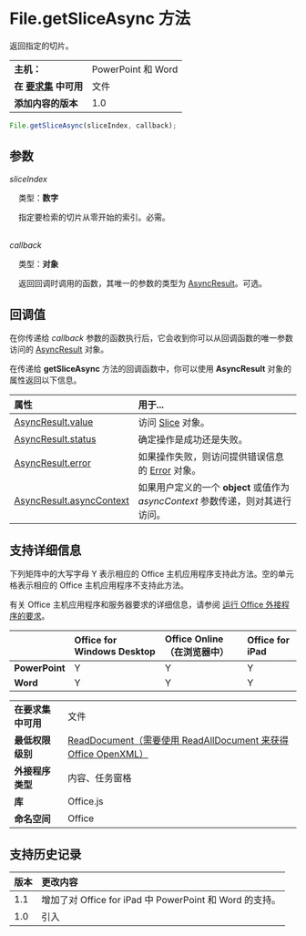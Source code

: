 
# <a name="file.getsliceasync-method"></a>File.getSliceAsync 方法
返回指定的切片。

|||
|:-----|:-----|
|**主机：**|PowerPoint 和 Word|
|**在 [要求集](../../docs/overview/specify-office-hosts-and-api-requirements.md) 中可用**|文件|
|**添加内容的版本**|1.0|

```js
File.getSliceAsync(sliceIndex, callback);
```


## <a name="parameters"></a>参数


_sliceIndex_ <br/>
&nbsp;&nbsp;&nbsp;&nbsp;类型：**数字**<br/>
&nbsp;&nbsp;&nbsp;&nbsp;指定要检索的切片从零开始的索引。必需。<br/><br/>
    
_callback_ <br/>
&nbsp;&nbsp;&nbsp;&nbsp;类型：**对象**<br/>
&nbsp;&nbsp;&nbsp;&nbsp;返回回调时调用的函数，其唯一的参数的类型为 [AsyncResult](../../reference/shared/asyncresult.md)。可选。
    

## <a name="callback-value"></a>回调值

在你传递给 _callback_ 参数的函数执行后，它会收到你可以从回调函数的唯一参数访问的 [AsyncResult](../../reference/shared/asyncresult.md) 对象。

在传递给 **getSliceAsync** 方法的回调函数中，你可以使用 **AsyncResult** 对象的属性返回以下信息。



|**属性**|**用于...**|
|:-----|:-----|
|[AsyncResult.value](../../reference/shared/asyncresult.value.md)|访问 [Slice](../../reference/shared/slice.md) 对象。|
|[AsyncResult.status](../../reference/shared/asyncresult.status.md)|确定操作是成功还是失败。|
|[AsyncResult.error](../../reference/shared/asyncresult.error.md)|如果操作失败，则访问提供错误信息的 [Error](../../reference/shared/error.md) 对象。|
|[AsyncResult.asyncContext](../../reference/shared/asyncresult.asynccontext.md)|如果用户定义的一个 **object** 或值作为 _asyncContext_ 参数传递，则对其进行访问。|

## <a name="support-details"></a>支持详细信息


下列矩阵中的大写字母 Y 表示相应的 Office 主机应用程序支持此方法。空的单元格表示相应的 Office 主机应用程序不支持此方法。

有关 Office 主机应用程序和服务器要求的详细信息，请参阅 [运行 Office 外接程序的要求](../../docs/overview/requirements-for-running-office-add-ins.md)。

||**Office for Windows Desktop**|**Office Online（在浏览器中）**|**Office for iPad**|
|:-----|:-----|:-----|:-----|
|**PowerPoint**|Y|Y|Y|
|**Word**|Y|Y|Y|

|||
|:-----|:-----|
|**在要求集中可用**|文件|
|**最低权限级别**|[ReadDocument（需要使用 ReadAllDocument 来获得 Office OpenXML）](../../docs/develop/requesting-permissions-for-api-use-in-content-and-task-pane-add-ins.md)|
|**外接程序类型**|内容、任务窗格|
|**库**|Office.js|
|**命名空间**|Office|

## <a name="support-history"></a>支持历史记录



|**版本**|**更改内容**|
|:-----|:-----|
|1.1|增加了对 Office for iPad 中 PowerPoint 和 Word 的支持。|
|1.0|引入|
